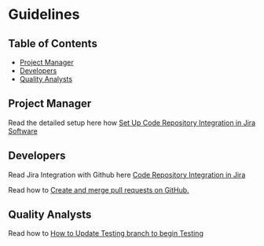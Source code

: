 # Guidelines

## Table of Contents
- [Project Manager](#project-manager)
- [Developers](#developers)
- [Quality Analysts](#quality-analysts)

## Project Manager

Read the detailed setup here how [Set Up Code Repository Integration in Jira Software](https://scribehow.com/shared/Set_Up_Code_Repository_Integration_in_Jira_Software__drPbJQc0RvWzOey3jjxakg#2c9265cf)

## Developers

Read Jira Integration with Github here [Code Repository Integration in Jira](https://scribehow.com/shared/Set_Up_Code_Repository_Integration_in_Jira_Software__drPbJQc0RvWzOey3jjxakg#da377760)

Read how to [Create and merge pull requests on GitHub.](https://scribehow.com/shared/Create_and_merge_pull_requests_on_GitHub__9vKCV1m5RcucUe1FWFqMBQ)

## Quality Analysts

Read how to [How to Update Testing branch to begin Testing](https://scribehow.com/shared/Create_and_merge_pull_requests_on_GitHub__9vKCV1m5RcucUe1FWFqMBQ#bf849216)
